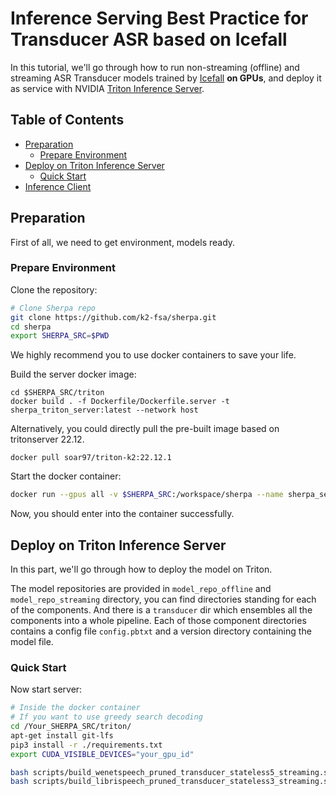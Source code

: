 # Inference Serving Best Practice for Transducer ASR based on Icefall <!-- omit in toc -->

In this tutorial, we'll go through how to run  non-streaming (offline) and streaming ASR Transducer models trained by [Icefall](https://github.com/k2-fsa/icefall/tree/master/egs/librispeech/ASR/pruned_transducer_stateless3) **on GPUs**, and deploy it as service with NVIDIA [Triton Inference Server](https://github.com/triton-inference-server/server).
## Table of Contents <!-- omit in toc -->

- [Preparation](#preparation)
  - [Prepare Environment](#prepare-environment)
- [Deploy on Triton Inference Server](#deploy-on-triton-inference-server)
  - [Quick Start](#quick-start)
- [Inference Client](client/README.md)


## Preparation

First of all, we need to get environment, models ready.

### Prepare Environment

Clone the repository:

```bash
# Clone Sherpa repo
git clone https://github.com/k2-fsa/sherpa.git
cd sherpa
export SHERPA_SRC=$PWD
```
We highly recommend you to use docker containers to save your life.

Build the server docker image:
```
cd $SHERPA_SRC/triton
docker build . -f Dockerfile/Dockerfile.server -t sherpa_triton_server:latest --network host
```
Alternatively, you could directly pull the pre-built image based on tritonserver 22.12.
```
docker pull soar97/triton-k2:22.12.1
```
Start the docker container:
```bash
docker run --gpus all -v $SHERPA_SRC:/workspace/sherpa --name sherpa_server --net host --shm-size=1g --ulimit memlock=-1 --ulimit stack=67108864 -it soar97/triton-k2:22.12.1
```
Now, you should enter into the container successfully.


## Deploy on Triton Inference Server

In this part, we'll go through how to deploy the model on Triton.

The model repositories are provided in `model_repo_offline` and `model_repo_streaming` directory, you can find directories standing for each of the components. And there is a `transducer` dir which ensembles all the components into a whole pipeline. Each of those component directories contains a config file `config.pbtxt` and a version directory containing the model file.  

### Quick Start

Now start server:

```bash
# Inside the docker container
# If you want to use greedy search decoding
cd /Your_SHERPA_SRC/triton/
apt-get install git-lfs
pip3 install -r ./requirements.txt
export CUDA_VISIBLE_DEVICES="your_gpu_id"

bash scripts/build_wenetspeech_pruned_transducer_stateless5_streaming.sh
bash scripts/build_librispeech_pruned_transducer_stateless3_streaming.sh
```
